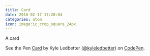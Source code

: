 ```yaml
---
title: Card
date: 2016-02-17 17:20:04
categories: atom
icon: image:ic_crop_square_24px
---
```


A card
<!-- more -->
<p data-height="309" data-theme-id="22345" data-slug-hash="BjeLye" data-default-tab="result" data-user="kyleledbetter" class='codepen'>See the Pen <a href='http://codepen.io/kyleledbetter/pen/BjeLye/'>Card</a> by Kyle Ledbetter (<a href='http://codepen.io/kyleledbetter'>@kyleledbetter</a>) on <a href='http://codepen.io'>CodePen</a>.</p>
<script async src="//assets.codepen.io/assets/embed/ei.js"></script>
